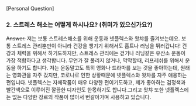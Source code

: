 [Personal Question]

### 2. 스트레스 해소는 어떻게 하시나요? (취미가 있으신가요?)

~~Answer.~~
저는 보통 스트레스해소를 위해 운동과 넷플렉스와 왓챠를 즐겨보는데요. 보통 스트레스 관리뿐만이 아니라 건강을 챙기기 위해서도 홈트나 러닝을 뛰러갑니다! 건강과 체력을 위해서 하기도하지만, 스트레스 관리에는 걷기나 러닝같은 유산소 운동이 가장 적합하다고 생각합니다. 무언가 잘 풀리지 않거나, 막막할때, 리프레쉬를 위해서 운동을 하기도 합니다. 저는 운동말고도 특히 영화나 드라마를 보는 것을 좋아하는데, 원래는 영화관을 자주 갔지만, 코로나로 인한 상황때문에 넷플렉스와 왓챠를 자주 애용하는 편입니다. 넷플렉스는 자체작품이 매우 다양한 편이기도하고, 제가 좋아하는 검정색과 빨간색으로 이루어진 깔끔한 디자인도 한몫하기도 합니다.그리고 왓챠 또한 넷플렉스에는 없는 다양한 장르의 작품이 많아서 번갈아가며 사용하고 있습니다.
